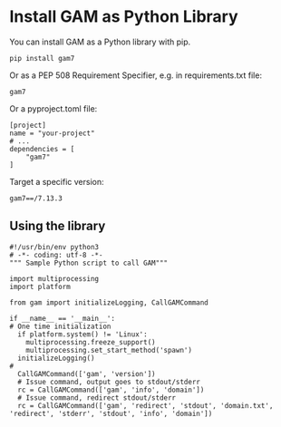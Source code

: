 # Install GAM as Python Library


You can install GAM as a Python library with pip.
```
pip install gam7
```

Or as a PEP 508 Requirement Specifier, e.g. in requirements.txt file:
```
gam7
```

Or a pyproject.toml file:
```
[project]
name = "your-project"
# ...
dependencies = [
    "gam7"
]
```

Target a specific version:
```
gam7==/7.13.3
```

## Using the library

```
#!/usr/bin/env python3
# -*- coding: utf-8 -*-
""" Sample Python script to call GAM"""

import multiprocessing
import platform

from gam import initializeLogging, CallGAMCommand

if __name__ == '__main__':
# One time initialization
  if platform.system() != 'Linux':
    multiprocessing.freeze_support()
    multiprocessing.set_start_method('spawn')
  initializeLogging()
#
  CallGAMCommand(['gam', 'version'])
  # Issue command, output goes to stdout/stderr
  rc = CallGAMCommand(['gam', 'info', 'domain'])
  # Issue command, redirect stdout/stderr
  rc = CallGAMCommand(['gam', 'redirect', 'stdout', 'domain.txt', 'redirect', 'stderr', 'stdout', 'info', 'domain'])
```
